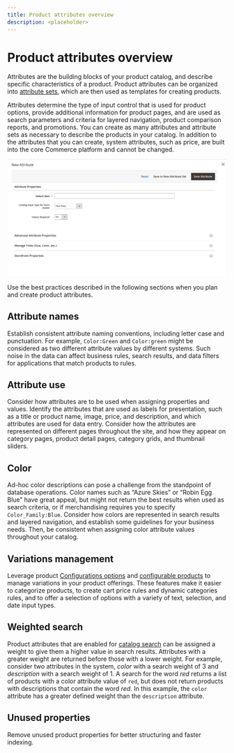 ```yaml
---
title: Product attributes overview
description: <placeholder>
---
```

# Product attributes overview

Attributes are the building blocks of your product catalog, and describe specific characteristics of a product. Product attributes can be organized into [attribute sets](attribute-sets.md), which are then used as templates for creating products.

Attributes determine the type of input control that is used for product options, provide additional information for product pages, and are used as search parameters and criteria for layered navigation, product comparison reports, and promotions. You can create as many attributes and attribute sets as necessary to describe the products in your catalog. In addition to the attributes that you can create, system attributes, such as price, are built into the core Commerce platform and cannot be changed.

![Creating a New Attribute While Editing a Product](./assets/attribute-new-product.png)<!-- zoom -->

Use the best practices described in the following sections when you plan and create product attributes.

## Attribute names

Establish consistent attribute naming conventions, including letter case and punctuation. For example, `Color:Green` and `Color:green` might be considered as two different attribute values by different systems. Such noise in the data can affect business rules, search results, and data filters for applications that match products to rules.

## Attribute use

Consider how attributes are to be used when assigning properties and values. Identify the attributes that are used as labels for presentation, such as a title or product name, image, price, and description, and which attributes are used for data entry. Consider how the attributes are represented on different pages throughout the site, and how they appear on category pages, product detail pages, category grids, and thumbnail sliders.

## Color

Ad-hoc color descriptions can pose a challenge from the standpoint of database operations. Color names such as “Azure Skies” or “Robin Egg Blue” have great appeal, but might not return the best results when used as search criteria, or if merchandising requires you to specify `Color_Family:Blue`. Consider how colors are represented in search results and layered navigation, and establish some guidelines for your business needs. Then, be consistent when assigning color attribute values throughout your catalog.

## Variations management

Leverage product [Configurations options](product-configurations.md) and [configurable products](product-create-configurable.md) to manage variations in your product offerings. These features make it easier to categorize products, to create cart price rules and dynamic categories rules, and to offer a selection of options with a variety of text, selection, and date input types.

## Weighted search

Product attributes that are enabled for [catalog search](search.md) can be assigned a weight to give them a higher value in search results. Attributes with a greater weight are returned before those with a lower weight. For example, consider two attributes in the system, _color_ with a search weight of 3 and _description_ with a search weight of 1. A search for the word _red_ returns a list of products with a color attribute value of `red`, but does not return products with descriptions that contain the word _red_. In this example, the `color` attribute has a greater defined weight than the `description` attribute.

## Unused properties

Remove unused product properties for better structuring and faster indexing.
